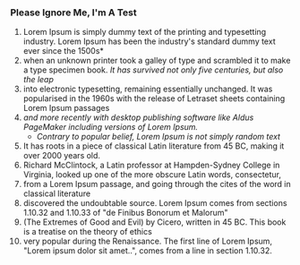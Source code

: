 ### Please Ignore Me, I'm A Test


1. Lorem Ipsum is simply dummy text of the printing and typesetting industry. Lorem Ipsum has been the industry&apos;s standard dummy text ever since the 1500s*
2. when an unknown printer took a galley of type and scrambled it to make a type specimen book. *It has survived not only five centuries, but also the leap*
3. into electronic typesetting, remaining essentially unchanged. It was popularised in the 1960s with the release of Letraset sheets containing Lorem Ipsum passages
4. *and more recently with desktop publishing software like Aldus PageMaker including versions of Lorem Ipsum.*
      *   *Contrary to popular belief, Lorem Ipsum is not simply random text*
5. It has roots in a piece of classical Latin literature from 45 BC, making it over 2000 years old.
6. Richard McClintock, a Latin professor at Hampden-Sydney College in Virginia, looked up one of the more obscure Latin words, consectetur,
7. from a Lorem Ipsum passage, and going through the cites of the word in classical literature
8. discovered the undoubtable source. Lorem Ipsum comes from sections 1.10.32 and 1.10.33 of &quot;de Finibus Bonorum et Malorum&quot;
9. (The Extremes of Good and Evil) by Cicero, written in 45 BC. This book is a treatise on the theory of ethics
10. very popular during the Renaissance. The first line of Lorem Ipsum, &quot;Lorem ipsum dolor sit amet..&quot;, comes from a line in section 1.10.32.



